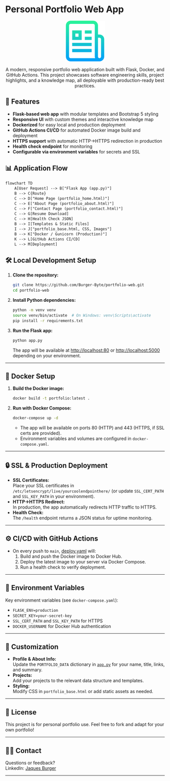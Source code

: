 # Personal Portfolio Web App

<p align="center">
  <img src="static/readme_logo.png" alt="Portfolio Logo" />
</p>

<p align="center">
A modern, responsive portfolio web application built with Flask, Docker, and GitHub Actions.
This project showcases software engineering skills, project highlights, and a knowledge map, 
all deployable with production-ready best practices.
</p>


## 🚀 Features

- **Flask-based web app** with modular templates and Bootstrap 5 styling
- **Responsive UI** with custom themes and interactive knowledge map
- **Dockerized** for easy local and production deployment
- **GitHub Actions CI/CD** for automated Docker image build and deployment
- **HTTPS support** with automatic HTTP→HTTPS redirection in production
- **Health check endpoint** for monitoring
- **Configurable via environment variables** for secrets and SSL



## 📊 Application Flow

```mermaid
flowchart TD
    A[User Request] --> B["Flask App (app.py)"]
    B --> C{Route}
    C --> D["Home Page (portfolio_home.html)"]
    C --> E["About Page (portfolio_about.html)"]
    C --> F["Contact Page (portfolio_contact.html)"]
    C --> G[Resume Download]
    C --> H[Health Check JSON]
    B --> I[Templates & Static Files]
    I --> J["portfolio_base.html, CSS, Images"]
    B --> K["Docker / Gunicorn (Production)"]
    K --> L[GitHub Actions CI/CD]
    L --> M[Deployment]
```


## 🛠️ Local Development Setup

1. **Clone the repository:**
   ```sh
   git clone https://github.com/Burger-Byte/portfolio-web.git
   cd portfolio-web
   ```

2. **Install Python dependencies:**
   ```sh
   python -m venv venv
   source venv/bin/activate  # On Windows: venv\Scripts\activate
   pip install -r requirements.txt
   ```

3. **Run the Flask app:**
   ```sh
   python app.py
   ```
   The app will be available at [http://localhost:80](http://localhost:80) or [http://localhost:5000](http://localhost:5000) depending on your environment.

---

## 🐳 Docker Setup

1. **Build the Docker image:**
   ```sh
   docker build -t portfolio:latest .
   ```

2. **Run with Docker Compose:**
   ```sh
   docker-compose up -d
   ```
   - The app will be available on ports 80 (HTTP) and 443 (HTTPS, if SSL certs are provided).
   - Environment variables and volumes are configured in `docker-compose.yaml`.

---

## 🔒 SSL & Production Deployment

- **SSL Certificates:**  
  Place your SSL certificates in `/etc/letsencrypt/live/yourcoolendpointhere/` (or update `SSL_CERT_PATH` and `SSL_KEY_PATH` in your environment).
- **HTTP→HTTPS Redirect:**  
  In production, the app automatically redirects HTTP traffic to HTTPS.
- **Health Check:**  
  The `/health` endpoint returns a JSON status for uptime monitoring.

---

## ⚙️ CI/CD with GitHub Actions

- On every push to `main`, [deploy.yaml](.github/workflows/deploy.yaml) will:
  1. Build and push the Docker image to Docker Hub.
  2. Deploy the latest image to your server via Docker Compose.
  3. Run a health check to verify deployment.

---

## 🔑 Environment Variables

Key environment variables (see `docker-compose.yaml`):

- `FLASK_ENV=production`
- `SECRET_KEY=your-secret-key`
- `SSL_CERT_PATH` and `SSL_KEY_PATH` for HTTPS
- `DOCKER_USERNAME` for Docker Hub authentication

---

## 📄 Customization

- **Profile & About Info:**  
  Update the `PORTFOLIO_DATA` dictionary in [`app.py`](app.py) for your name, title, links, and summary.
- **Projects:**  
  Add your projects to the relevant data structure and templates.
- **Styling:**  
  Modify CSS in `portfolio_base.html` or add static assets as needed.

---

## 📝 License

This project is for personal portfolio use. Feel free to fork and adapt for your own portfolio!

---

## 🙋‍♂️ Contact

Questions or feedback?   
LinkedIn: [Jaques Burger](https://www.linkedin.com/in/jaques-b-0519358a/)

---